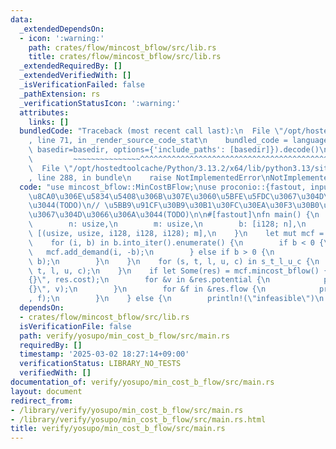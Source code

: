 ```yaml
---
data:
  _extendedDependsOn:
  - icon: ':warning:'
    path: crates/flow/mincost_bflow/src/lib.rs
    title: crates/flow/mincost_bflow/src/lib.rs
  _extendedRequiredBy: []
  _extendedVerifiedWith: []
  _isVerificationFailed: false
  _pathExtension: rs
  _verificationStatusIcon: ':warning:'
  attributes:
    links: []
  bundledCode: "Traceback (most recent call last):\n  File \"/opt/hostedtoolcache/Python/3.13.2/x64/lib/python3.13/site-packages/onlinejudge_verify/documentation/build.py\"\
    , line 71, in _render_source_code_stat\n    bundled_code = language.bundle(stat.path,\
    \ basedir=basedir, options={'include_paths': [basedir]}).decode()\n          \
    \         ~~~~~~~~~~~~~~~^^^^^^^^^^^^^^^^^^^^^^^^^^^^^^^^^^^^^^^^^^^^^^^^^^^^^^^^^^^^^^^^^^\n\
    \  File \"/opt/hostedtoolcache/Python/3.13.2/x64/lib/python3.13/site-packages/onlinejudge_verify/languages/rust.py\"\
    , line 288, in bundle\n    raise NotImplementedError\nNotImplementedError\n"
  code: "use mincost_bflow::MinCostBFlow;\nuse proconio::{fastout, input};\n\n// capacity\u304C\
    \u8CA0\u306E\u5834\u5408\u306B\u307E\u3060\u5BFE\u5FDC\u3067\u304D\u3066\u306A\
    \u3044(TODO)\n// \u5BB9\u91CF\u30B9\u30B1\u30FC\u30EA\u30F3\u30B0\u3082\u307E\u3060\
    \u3067\u304D\u3066\u306A\u3044(TODO)\n\n#[fastout]\nfn main() {\n    input! {\n\
    \        n: usize,\n        m: usize,\n        b: [i128; n],\n        s_t_l_u_c:\
    \ [(usize, usize, i128, i128, i128); m],\n    }\n    let mut mcf = MinCostBFlow::new(n);\n\
    \    for (i, b) in b.into_iter().enumerate() {\n        if b < 0 {\n         \
    \   mcf.add_demand(i, -b);\n        } else if b > 0 {\n            mcf.add_supply(i,\
    \ b);\n        }\n    }\n    for (s, t, l, u, c) in s_t_l_u_c {\n        mcf.add_edge(s,\
    \ t, l, u, c);\n    }\n    if let Some(res) = mcf.mincost_bflow() {\n        println!(\"\
    {}\", res.cost);\n        for &v in &res.potential {\n            println!(\"\
    {}\", v);\n        }\n        for &f in &res.flow {\n            println!(\"{}\"\
    , f);\n        }\n    } else {\n        println!(\"infeasible\")\n    }\n}\n"
  dependsOn:
  - crates/flow/mincost_bflow/src/lib.rs
  isVerificationFile: false
  path: verify/yosupo/min_cost_b_flow/src/main.rs
  requiredBy: []
  timestamp: '2025-03-02 18:27:14+09:00'
  verificationStatus: LIBRARY_NO_TESTS
  verifiedWith: []
documentation_of: verify/yosupo/min_cost_b_flow/src/main.rs
layout: document
redirect_from:
- /library/verify/yosupo/min_cost_b_flow/src/main.rs
- /library/verify/yosupo/min_cost_b_flow/src/main.rs.html
title: verify/yosupo/min_cost_b_flow/src/main.rs
---
```

